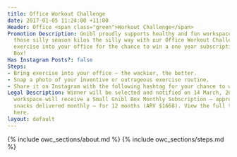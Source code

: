 ```yaml
---
title: Office Workout Challenge
date: 2017-01-05 11:24:00 +11:00
Header: Office <span class="green">Workout Challenge</span>
Promotion Description: Gnibl proudly supports healthy and fun workspaces – so shed
  those silly season kilos the silly way with our Office Workout Challenge. Bring
  exercise into your office for the chance to win a one year subscription to Gnibl
  Box!
Has Instagram Posts?: false
Steps:
- Bring exercise into your office – the wackier, the better.
- Snap a photo of your inventive or outrageous exercise routine.
- Share it on Instagram with the following hashtag for your chance to win.
Legal Description: Winner will be selected and notified on 14 March, 2017. The winning
  workspace will receive a Small Gnibl Box Monthly Subscription – approximately 50
  snacks delivered monthly – for 12 months (ARV $1668). View the full terms and conditions
  here.
layout: default
---
```


<main class="fixed-header">
{% include owc_sections/about.md %}
{% include owc_sections/steps.md %}
</main>
